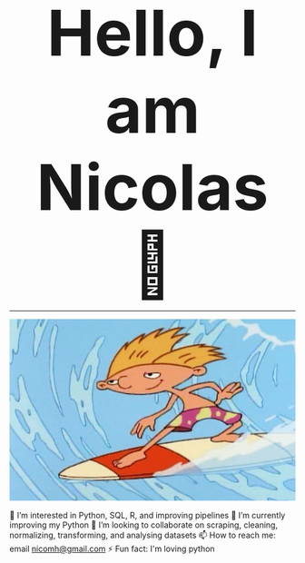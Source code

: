<div style="text-align: center; font-size: 8em; font-weight: bold;">
  Hello, I am Nicolas 👋
</div>

<hr>

<p align="center">
  <img src="https://github.com/NicMoHan/NicMoHan/blob/main/Hey%20Arnold%2090S%20GIF.gif?raw=true" width="800" alt="Arnold Surfer">
</p>


 👀 I’m interested in Python, SQL, R, and improving pipelines
 🌱 I’m currently improving my Python
 💞️ I’m looking to collaborate on scraping, cleaning, normalizing, transforming, and analysing datasets
 📫 How to reach me: email nicomh@gmail.com
 ⚡ Fun fact: I'm loving python

<!---
NicMoHan/NicMoHan is a ✨ special ✨ repository because its `README.md` (this file) appears on your GitHub profile.
You can click the Preview link to take a look at your changes.
--->
